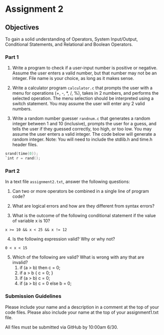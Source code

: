 # Assignment 2

## Objectives

To gain a solid understanding of Operators, System Input/Output, Conditional Statements, and Relational and Boolean Operators.

### Part 1

1. Write a program to check if a user-input number is positive or negative.  Assume the user enters a valid number, but that number may not be an integer.  File name is your choice, as long as it makes sense.

2. Write a calculator program `calculator.c` that prompts the user with a menu for operations (+, -, *, /, %), takes in 2 numbers, and performs the selected operation.  The menu selection should be interpreted using a switch statement.  You may assume the user will enter any 2 valid numbers.

3. Write a random number guesser `randnum.c` that generates a random integer between 1 and 10 (inclusive), prompts the user for a guess, and tells the user if they guessed correctly, too high, or too low.  You may assume the user enters a valid integer.  The code below will generate a random integer.  Note: You will need to include the stdlib.h and time.h header files.
```c
srand(time(0));
`int r = rand();
```

### Part 2
In a text file `assignment2.txt`, answer the following questions:

1. Can two or more operators be combined in a single line of program code?

2. What are logical errors and how are they different from syntax errors?

3. What is the outcome of the following conditional statement if the value of variable x is 10?
```
x >= 10 && x < 25 && x != 12
```

4. Is the following expression valid?  Why or why not?
```
0 < x < 15
```
5.  Which of the following are valid?  What is wrong with any that are invalid?
    1.  if (a > b) then c = 0;
    2.  if a > b { c = 0; }
    3.  if (a > b) c = 0;
    4.  if (a > b) c = 0 else b = 0;

### Submission Guidelines
Please include your name and a description in a comment at the top of your code files. Please also include your name at the top of your assignment1.txt file.

All files must be submitted via GitHub by 10:00am 6/30.

